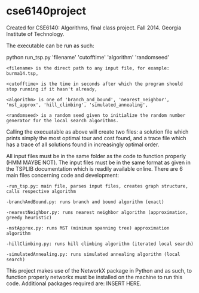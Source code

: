 cse6140project
==============

Created for CSE6140: Algorithms, final class project. Fall 2014. Georgia Institute of Technology.

The executable can be run as such:

python run_tsp.py 'filename' 'cutofftime' 'algorithm' 'randomseed'

	<filename> is the direct path to any input file, for example: burma14.tsp,

	<cutofftime> is the time in seconds after which the program should stop running if it hasn't already,

	<algorithm> is one of 'branch_and_bound', 'nearest_neighbor', 'mst_approx', 'hill_climbing', 'simulated_annealing',

	<randomseed> is a random seed given to initialize the random number generator for the local search algorithms.

Calling the execuatable as above will create two files: a solution file which prints simply the most optimal tour and cost found, and a trace
file which has a trace of all solutions found in increasingly optimal order.

All input files must be in the same folder as the code to function properly (HMM MAYBE NOT). The input files must be in the same format as given in 
the TSPLIB documentation which is readily available online. There are 6 main files concerning code and development:

	-run_tsp.py: main file, parses input files, creates graph structure, calls respective algorithm

	-branchAndBound.py: runs branch and bound algorithm (exact)

	-nearestNeighbor.py: runs nearest neighbor algorithm (approximation, greedy heuristic)

	-mstApprox.py: runs MST (minimum spanning tree) approximation algorithm

	-hillClimbing.py: runs hill climbing algorithm (iterated local search)

	-simulatedAnnealing.py: runs simulated annealing algorithm (local search)

This project makes use of the NetworkX package in Python and as such, to function properly networkx must be installed on the machine to run this code. 
Additional packages required are: INSERT HERE.